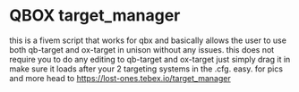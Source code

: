 # QBOX target_manager
this is a fivem script that works for qbx and basically allows the user to use both qb-target and ox-target in unison without any issues. this does not require you to do any editing to qb-target and ox-target just simply drag it in make sure it loads after your 2 targeting systems in the .cfg. easy. for pics and more head to https://lost-ones.tebex.io/target_manager
